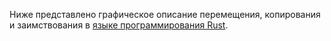Ниже представлено графическое описание перемещения, копирования и заимствования в [языке программирования Rust](https://www.rust-lang.org/).
